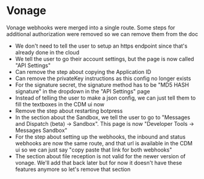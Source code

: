 # Vonage

Vonage webhooks were merged into a single route. Some steps for additional authorization were removed so we can remove them from the doc

- We don't need to tell the user to setup an https endpoint since that's already done in the cloud
- We tell the user to go their account settings, but the page is now called "API Settings"
- Can remove the step about copying the Application ID
- Can remove the privateKey instructions as this config no longer exists
- For the signature secret, the signature method has to be "MD5 HASH signature" in the dropdown in the "API Settings" page
- Instead of telling the user to make a json config, we can just tell them to fill the textboxes in the CDM ui now
- Remove the step about restarting botpress
- In the section about the Sandbox, we tell the user to go to "Messages and Dispatch (beta) -> Sandbox". This page is now "Developer Tools -> Messages Sandbox"
- For the step about setting up the webhooks, the inbound and status webhooks are now the same route, and that url is available in the CDM ui so we can just say "copy paste that link for both webhooks"
- The section about file reception is not valid for the newer version of vonage. We'll add that back later but for now it doesn't have these features anymore so let's remove that section
